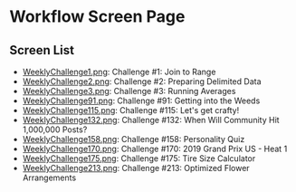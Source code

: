 # Workflow Screen Page

## Screen List

- [WeeklyChallenge1.png](WeeklyChallenge1.PNG): Challenge #1: Join to Range
- [WeeklyChallenge2.png](WeeklyChallenge2.PNG): Challenge #2: Preparing Delimited Data
- [WeeklyChallenge3.png](WeeklyChallenge3.PNG): Challenge #3: Running Averages
- [WeeklyChallenge91.png](WeeklyChallenge91.PNG): Challenge #91: Getting into the Weeds
- [WeeklyChallenge115.png](WeeklyChallenge115.PNG): Challenge #115: Let's get crafty!
- [WeeklyChallenge132.png](WeeklyChallenge132.PNG): Challenge #132: When Will Community Hit 1,000,000 Posts?
- [WeeklyChallenge158.png](WeeklyChallenge158.PNG): Challenge #158: Personality Quiz
- [WeeklyChallenge170.png](WeeklyChallenge170.PNG): Challenge #170: 2019 Grand Prix US - Heat 1
- [WeeklyChallenge175.png](WeeklyChallenge175.PNG): Challenge #175: Tire Size Calculator
- [WeeklyChallenge213.png](WeeklyChallenge213.PNG): Challenge #213: Optimized Flower Arrangements

